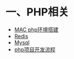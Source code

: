 

# 一、PHP相关

- [MAC php环境搭建](https://github.com/JQHee/Reports/blob/master/PHP/Mac搭建PHP环境.md)
- [Redis](https://github.com/JQHee/Reports/blob/master/PHP/Redis.md)
- [Mysql](https://github.com/JQHee/Reports/blob/master/PHP/Mysql的学习.md)
- [php项目开发流程](https://github.com/JQHee/Reports/blob/master/PHP/PHP项目的开发流程.md)


